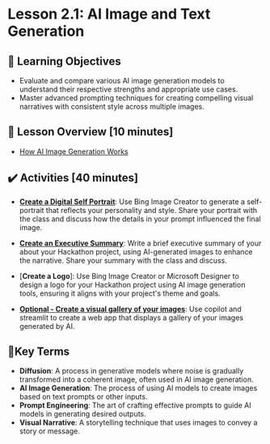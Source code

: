 <!-- 💡 Tip for viewing this file: To see this markdown file in a nicely formatted preview mode in VS Code, press Ctrl+Shift+V. You can also right-click on the file tab and select "Open Preview" or use the Command Palette (Ctrl+Shift+P) and search for "Markdown: Open Preview". -->

# Lesson 2.1: AI Image and Text Generation

## 🎯 Learning Objectives

- Evaluate and compare various AI image generation models to understand their respective strengths and appropriate use cases.
- Master advanced prompting techniques for creating compelling visual narratives with consistent style across multiple images.

## 📌 Lesson Overview [10 minutes]

- [How AI Image Generation Works](https://www.youtube.com/watch?v=Rke0V_VkF3c)

## ✔️ Activities [40 minutes]

- [**Create a Digital Self Portrait**](activity-create-a-digita-self-portrait.md): Use Bing Image Creator to generate a self-portrait that reflects your personality and style. Share your portrait with the class and discuss how the details in your prompt influenced the final image.


- [**Create an Executive Summary**](activity-create-an-executive-summary.md): Write a brief executive summary of your about your Hackathon project, using AI-generated images to enhance the narrative. Share your summary with the class and discuss.

- [**Create a Logo**]: Use Bing Image Creator or Microsoft Designer to design a logo for your Hackathon project using AI image generation tools, ensuring it aligns with your project's theme and goals.

- [**Optional - Create a visual gallery of your images**](activity-image-gallery-app.md): Use copilot and streamlit to create a web app that displays a gallery of your images generated by AI.

## 📑Key Terms

- **Diffusion**: A process in generative models where noise is gradually transformed into a coherent image, often used in AI image generation.
- **AI Image Generation**: The process of using AI models to create images based on text prompts or other inputs.
- **Prompt Engineering**: The art of crafting effective prompts to guide AI models in generating desired outputs.
- **Visual Narrative**: A storytelling technique that uses images to convey a story or message.
